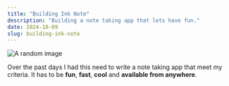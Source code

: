 ```yaml
---
title: "Building Ink Note"
description: "Building a note taking app that lets have fun."
date: 2024-10-09
slug: building-ink-note
---
```


![A random image](https://i.pinimg.com/736x/17/0e/30/170e30306a1da6d8d1d90aa96704146c.jpg)

Over the past days I had this need to write a note taking app that meet my criteria.
It has to be **fun**, **fast**, **cool** and **available from anywhere**.
